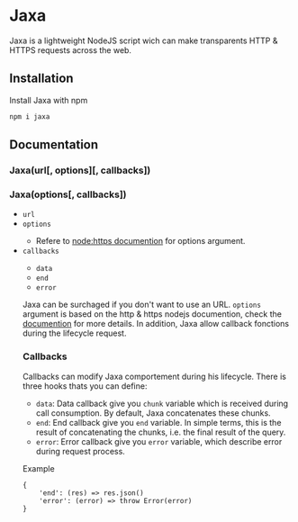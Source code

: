 
# Jaxa

Jaxa is a lightweight NodeJS script wich can make transparents HTTP & HTTPS requests across the web.
## Installation

Install Jaxa with npm

```bash
npm i jaxa
```
## Documentation

### Jaxa(url[, options][, callbacks])
### Jaxa(options[, callbacks])

- `url` <string>
- `options` <Object>
    - Refere to [node:https documention](https://nodejs.org/api/https.html#httpsrequesturl-options-callback) for options argument.
- `callbacks` <Object>
    - `data` <function>
    - `end` <function>
    - `error` <function>

Jaxa can be surchaged if you don't want to use an URL. `options` argument is based on the http & https nodejs documention, check the [documention](https://nodejs.org/api/https.html#httpsrequesturl-options-callback) for more details. In addition, Jaxa allow callback fonctions during the lifecycle request.

### Callbacks

Callbacks can modify Jaxa comportement during his lifecycle. There is three hooks thats you can define:

- `data`: Data callback give you `chunk` variable which is received during call consumption. By default, Jaxa concatenates these chunks.
- `end`: End callback give you `end` variable. In simple terms, this is the result of concatenating the chunks, i.e. the final result of the query.
- `error`: Error callback give you `error` variable, which describe error during request process.

Example

``` 
{
    'end': (res) => res.json()
    'error': (error) => throw Error(error)
}
```